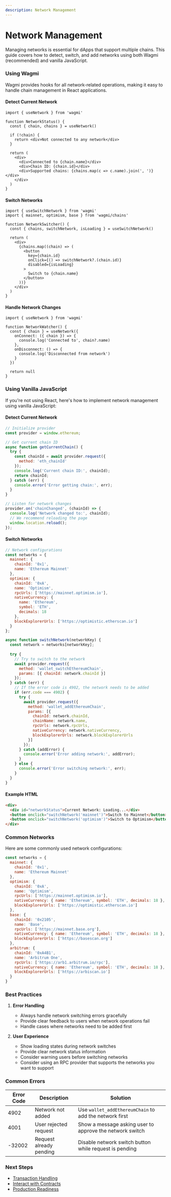 ```yaml
---
description: Network Management
---
```


# Network Management

Managing networks is essential for dApps that support multiple chains. This guide covers how to detect, switch, and add networks using both Wagmi (recommended) and vanilla JavaScript.

### Using Wagmi

Wagmi provides hooks for all network-related operations, making it easy to handle chain management in React applications.

#### Detect Current Network

```tsx
import { useNetwork } from 'wagmi'

function NetworkStatus() {
  const { chain, chains } = useNetwork()
  
  if (!chain) {
    return <div>Not connected to any network</div>
  }

  return (
    <div>
      <div>Connected to {chain.name}</div>
      <div>Chain ID: {chain.id}</div>
      <div>Supported chains: {chains.map(c => c.name).join(', ')}</div>
    </div>
  )
}
```

#### Switch Networks

```tsx
import { useSwitchNetwork } from 'wagmi'
import { mainnet, optimism, base } from 'wagmi/chains'

function NetworkSwitcher() {
  const { chains, switchNetwork, isLoading } = useSwitchNetwork()
  
  return (
    <div>
      {chains.map((chain) => (
        <button
          key={chain.id}
          onClick={() => switchNetwork?.(chain.id)}
          disabled={isLoading}
        >
          Switch to {chain.name}
        </button>
      ))}
    </div>
  )
}
```

#### Handle Network Changes

```tsx
import { useNetwork } from 'wagmi'

function NetworkWatcher() {
  const { chain } = useNetwork({
    onConnect: ({ chain }) => {
      console.log('Connected to', chain?.name)
    },
    onDisconnect: () => {
      console.log('Disconnected from network')
    }
  })
  
  return null
}
```

### Using Vanilla JavaScript

If you're not using React, here's how to implement network management using vanilla JavaScript:

#### Detect Current Network

```javascript
// Initialize provider
const provider = window.ethereum;

// Get current chain ID
async function getCurrentChain() {
  try {
    const chainId = await provider.request({ 
      method: 'eth_chainId' 
    });
    console.log('Current chain ID:', chainId);
    return chainId;
  } catch (err) {
    console.error('Error getting chain:', err);
  }
}

// Listen for network changes
provider.on('chainChanged', (chainId) => {
  console.log('Network changed to:', chainId);
  // We recommend reloading the page
  window.location.reload();
});
```

#### Switch Networks

```javascript
// Network configurations
const networks = {
  mainnet: {
    chainId: '0x1',
    name: 'Ethereum Mainnet'
  },
  optimism: {
    chainId: '0xA',
    name: 'Optimism',
    rpcUrls: ['https://mainnet.optimism.io'],
    nativeCurrency: {
      name: 'Ethereum',
      symbol: 'ETH',
      decimals: 18
    },
    blockExplorerUrls: ['https://optimistic.etherscan.io']
  }
};

async function switchNetwork(networkKey) {
  const network = networks[networkKey];
  
  try {
    // Try to switch to the network
    await provider.request({
      method: 'wallet_switchEthereumChain',
      params: [{ chainId: network.chainId }]
    });
  } catch (err) {
    // If the error code is 4902, the network needs to be added
    if (err.code === 4902) {
      try {
        await provider.request({
          method: 'wallet_addEthereumChain',
          params: [{
            chainId: network.chainId,
            chainName: network.name,
            rpcUrls: network.rpcUrls,
            nativeCurrency: network.nativeCurrency,
            blockExplorerUrls: network.blockExplorerUrls
          }]
        });
      } catch (addError) {
        console.error('Error adding network:', addError);
      }
    } else {
      console.error('Error switching network:', err);
    }
  }
}
```

#### Example HTML

```html
<div>
  <div id="networkStatus">Current Network: Loading...</div>
  <button onclick="switchNetwork('mainnet')">Switch to Mainnet</button>
  <button onclick="switchNetwork('optimism')">Switch to Optimism</button>
</div>
```

### Common Networks

Here are some commonly used network configurations:

```javascript
const networks = {
  mainnet: {
    chainId: '0x1',
    name: 'Ethereum Mainnet'
  },
  optimism: {
    chainId: '0xA',
    name: 'Optimism',
    rpcUrls: ['https://mainnet.optimism.io'],
    nativeCurrency: { name: 'Ethereum', symbol: 'ETH', decimals: 18 },
    blockExplorerUrls: ['https://optimistic.etherscan.io']
  },
  base: {
    chainId: '0x2105',
    name: 'Base',
    rpcUrls: ['https://mainnet.base.org'],
    nativeCurrency: { name: 'Ethereum', symbol: 'ETH', decimals: 18 },
    blockExplorerUrls: ['https://basescan.org']
  },
  arbitrum: {
    chainId: '0xA4B1',
    name: 'Arbitrum One',
    rpcUrls: ['https://arb1.arbitrum.io/rpc'],
    nativeCurrency: { name: 'Ethereum', symbol: 'ETH', decimals: 18 },
    blockExplorerUrls: ['https://arbiscan.io']
  }
}
```

### Best Practices

1. **Error Handling**
   - Always handle network switching errors gracefully
   - Provide clear feedback to users when network operations fail
   - Handle cases where networks need to be added first

2. **User Experience**
   - Show loading states during network switches
   - Provide clear network status information
   - Consider warning users before switching networks
   - Consider using an RPC provider that supports the networks you want to support

### Common Errors

| Error Code | Description | Solution |
|------------|-------------|----------|
| 4902 | Network not added | Use `wallet_addEthereumChain` to add the network first |
| 4001 | User rejected request | Show a message asking user to approve the network switch |
| -32002 | Request already pending | Disable network switch button while request is pending |

### Next Steps

- [Transaction Handling](/sdk/guides/transaction-handling)
- [Interact with Contracts](/sdk/guides/interact-with-contracts)
- [Production Readiness](/sdk/guides/production-readiness)
